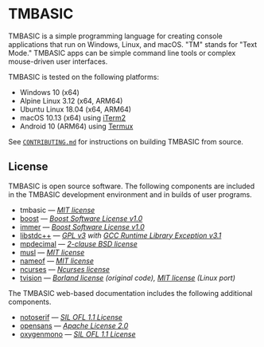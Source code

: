 # TMBASIC

TMBASIC is a simple programming language for creating console applications that run on Windows, Linux, and macOS. "TM" stands for "Text Mode." TMBASIC apps can be simple command line tools or complex mouse-driven user interfaces.

TMBASIC is tested on the following platforms:
- Windows 10 (x64)
- Alpine Linux 3.12 (x64, ARM64)
- Ubuntu Linux 18.04 (x64, ARM64)
- macOS 10.13 (x64) using [iTerm2](https://www.iterm2.com/)
- Android 10 (ARM64) using [Termux](https://termux.com/)

See [`CONTRIBUTING.md`](CONTRIBUTING.md) for instructions on building TMBASIC from source.

## License
TMBASIC is open source software. The following components are included in the TMBASIC development environment and in builds of user programs.

- tmbasic — _[MIT license](LICENSE)_
- [boost](https://www.boost.org/) — _[Boost Software License v1.0](ext/boost/LICENSE_1_0.txt)_
- [immer](https://github.com/arximboldi/immer) — _[Boost Software License v1.0](ext/immer/LICENSE)_
- [libstdc++](https://gcc.gnu.org/onlinedocs/libstdc++/) — _[GPL v3](ext/gcc/GPL-3) with [GCC Runtime Library Exception v3.1](ext/gcc/copyright)_
- [mpdecimal](https://www.bytereef.org/mpdecimal/) — _[2-clause BSD license](ext/mpdecimal/LICENSE.txt)_
- [musl](https://musl.libc.org/) — _[MIT license](ext/musl/COPYRIGHT)_
- [nameof](https://github.com/Neargye/nameof) — _[MIT license](ext/nameof/LICENSE.txt)_
- [ncurses](https://en.wikipedia.org/wiki/Ncurses) — _[Ncurses license](ext/ncurses/COPYING)_
- [tvision](https://github.com/magiblot/tvision) — _[Borland license](ext/tvision/COPYRIGHT) (original code), [MIT license](ext/tvision/COPYRIGHT) (Linux port)_

The TMBASIC web-based documentation includes the following additional components.

- [notoserif](https://github.com/googlefonts/noto-fonts) — _[SIL OFL 1.1 License](ext/notoserif/OFL.txt)_
- [opensans](https://github.com/googlefonts/opensans) — _[Apache License 2.0](ext/opensans/LICENSE.txt)_
- [oxygenmono](https://github.com/KDE/oxygen-fonts) — _[SIL OFL 1.1 License](ext/oxygenmono/OFL.txt)_

